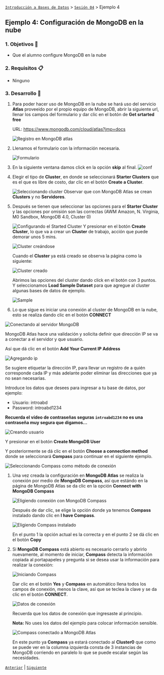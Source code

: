 [`Introducción a Bases de Datos`](../../Readme.md) > [`Sesión 04`](../Readme.md) > Ejemplo 4

## Ejemplo 4: Configuración de __MongoDB__ en la nube

### 1. Objetivos :dart:
- Que el alumno configure MongoDB en la nube

### 2. Requisitos :clipboard:
- Ninguno

### 3. Desarrollo :rocket:
1. Para poder hacer uso de MongoDB en la nube se hará uso del servicio __Atlas__ proveeido por el propio equipo de MongoDB, abrir la siguiente url, llenar los campos del formulario y dar clic en el botón de __Get srtarted free__

   URL: https://www.mongodb.com/cloud/atlas?jmp=docs

   ![Registro en MongoDB atlas](imagenes/registro-mongodb-atlas.png)

1. Llenamos el formulario con la información necesaria.

   ![Formulario](imagenes/2form.png)

1. En la siguiente ventana damos click en la opción __skip__ al final.
    ![conf](imagenes/3lenguaje.png)
1. Elegir el tipo de __Cluster__, en donde se seleccionará __Starter Clusters__ que es el que es libre de costo, dar clic en el botón __Create a Cluster__.

   ![Seleccionando cluster](imagenes/seleccionando-cluster.png)
   Observar que con MongoDB Atlas se crean __Clusters__ y no __Servidores__.

1. Después se tienen que seleccionar las opciones para el __Starter Cluster__ y las opciones por omisión son las correctas (AWM Amazon, N. Virginia, M0 Sandbox, MongoDB 4.0, Cluster 0)

   ![Configurando el Started Cluster](imagenes/configurando-cluster.png)
   Y presionar en el botón __Create Cluster__, lo que va a crear un __Cluster__ de trabajo, acción que puede demorar unos 5 mins.

   ![Cluster creándose](imagenes/creando-cluster-01.png)

   Cuando el __Cluster__ ya está creado se observa la página como la siguiente:

   ![Cluster creado](imagenes/creando-cluster-02.png)

   Abrimos las opciones del cluster dando click en el botón con 3 puntos. Y seleccionamos __Load Sample Dataset__ para que agregue al cluster algunas bases de datos de ejemplo.

   ![Sample](imagenes/4load.png)

1. Lo que sigue es iniciar una conexión al cluster de MongoDB en la nube, esto se realiza dando clic en el botón __CONNECT__

  ![Conectando al servidor MongoDB](imagenes/conectando-a-mongodb.png)
  
  MongoDB Atlas hace una validación y solicita definir que dirección IP se va a conectar a el servidor y que usuario.

  Así que dá clic en el botón __Add Your Current IP Address__

  ![Agregando ip](imagenes/agregando-ip.png)
  
  Se sugiere etiquetar la dirección IP, para llevar un registro de a quién corresponde cada IP y más adelante poder eliminar las direcciones que ya no sean necesarias.

  Introduce los datos que desees para ingresar a tu base de datos, por ejemplo:

  - Usuario: introabd
  - Password: introabd1234

  **Recuerda el vídeo de contraseñas seguras `introabd1234` no es una contraseña muy segura que digamos...**

  ![Creando usuario](imagenes/creando-usuario.png)
  
  Y presionar en el botón __Create MongoDB User__

  Y posteriormente se dá clic en el botón __Choose a connection method__ donde se seleccionará __Compass__ para continuar en el siguiente ejemplo.

  ![Seleccionando Compass como método de conexión](imagenes/seleccionando-compass.png)

1. Una vez creada la configuración en __MongoDB Atlas__ se realiza la conexión por medio de __MongoDB Compass__, así que estándo en la página de MongoDB Atlas se da clic en la opción __Connect with MongoDB Compass__

   ![Eligiendo conexión con MongoDB Compass](imagenes/eligiendo-compass.png)

   Después de dar clic, se elige la opción donde ya tenemos __Compass__ instalado dando clic en __I have Compass__.

   ![Eligiendo Compass instalado](imagenes/compass-instalado.png)
   
   En el punto 1 la opción actual es la correcta y en el punto 2 se dá clic en el botón __Copy__

1. Si __MongoDB Compass__ está abierto es necesario cerrarlo y abrirlo nuevamente, al momento de iniciar, __Compass__ detecta la información copiada al portapapeles y pregunta si se desea usar la información para realizar la conexión:

   ![Iniciando Compass](imagenes/iniciando-compass.png)
   
   Dar clic en el botón __Yes__ y __Compass__ en automático llena todos los campos de conexión, menos la clave, así que se teclea la clave y se da clic en el botón __CONNECT__.

   ![Datos de conexión](imagenes/datos-de-conexion.png)
   
   Recuerda que los datos de conexión que ingresaste al principio.

   __Nota:__ No uses los datos del ejemplo para colocar información sensible.

   ![Compass conectado a MongoDB Atlas](imagenes/compass-conectado.png)
   
   En este punto ya __Compass__ ya estará conectado al __Cluster0__ que como se puede ver en la columna izquierda consta de 3 instancias de MongoDB corriendo en paralelo lo que se puede escalar según las necesidades.

[`Anterior`](../Readme.md#configuración-de-mongodb-en-la-nube) | [`Siguiente`](../Readme.md#operaciones-con-bases-de-datos-1)   
